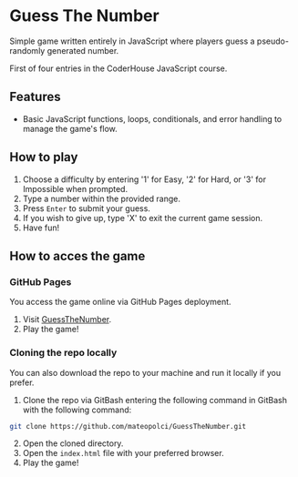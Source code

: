 # Guess The Number 

Simple game written entirely in JavaScript where players guess a pseudo-randomly generated number.

First of four entries in the CoderHouse JavaScript course.

## Features 

- Basic JavaScript functions, loops, conditionals, and error handling to manage the game's flow. 

## How to play 

1) Choose a difficulty by entering '1' for Easy, '2' for Hard, or '3' for Impossible when prompted.
2) Type a number within the provided range.
3) Press `Enter` to submit your guess.
4) If you wish to give up, type 'X' to exit the current game session.
5) Have fun!

## How to acces the game 
### GitHub Pages 

You access the game online via GitHub Pages deployment. 

1) Visit [GuessTheNumber](https://mateopolci.github.io/GuessTheNumber/).
2) Play the game!

### Cloning the repo locally

You can also download the repo to your machine and run it locally if you prefer. 

1) Clone the repo via GitBash entering the following command in GitBash with the following command: 
```bash
git clone https://github.com/mateopolci/GuessTheNumber.git
```
2) Open the cloned directory.
3) Open the `index.html` file with your preferred browser.
4) Play the game!